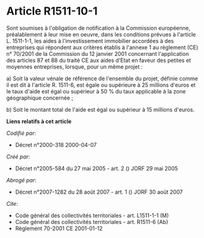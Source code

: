 # Article R1511-10-1

Sont soumises à l'obligation de notification à la Commission européenne, préalablement à leur mise en oeuvre, dans les
conditions prévues à l'article L. 1511-1-1, les aides à l'investissement immobilier accordées à des entreprises qui répondent
aux critères établis à l'annexe 1 au règlement (CE) n° 70/2001 de la Commission du 12 janvier 2001 concernant l'application
des articles 87 et 88 du traité CE aux aides d'Etat en faveur des petites et moyennes entreprises, lorsque, pour un même
projet :

a) Soit la valeur vénale de référence de l'ensemble du projet, définie comme il est dit à l'article R. 1511-6, est égale ou
supérieure à 25 millions d'euros et le taux d'aide est égal ou supérieur à 50 % du taux applicable à la zone géographique
concernée ;

b) Soit le montant total de l'aide est égal ou supérieur à 15 millions d'euros.

**Liens relatifs à cet article**

_Codifié par_:

  - Décret n°2000-318 2000-04-07

_Créé par_:

  - Décret n°2005-584 du 27 mai 2005 - art. 2 () JORF 29 mai 2005

_Abrogé par_:

  - Décret n°2007-1282 du 28 août 2007 - art. 1 () JORF 30 août 2007

_Cite_:

  - Code général des collectivités territoriales - art. L1511-1-1 (M)
  - Code général des collectivités territoriales - art. R1511-6 (Ab)
  - Règlement 70-2001 CE 2001-01-12
